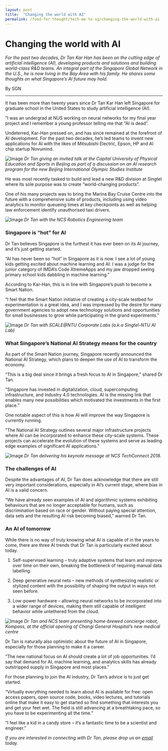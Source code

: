 ```yaml
---
layout: post
title:  "Changing the world with AI"
permalink: /food-for-thought/tech-me-to-sg/changing-the-world-with-ai
---
```

# Changing the world with AI

_For the past two decades, Dr Tan Kar Han has been on the cutting edge of artificial intelligence (AI), developing products and solutions and building world-class R&D teams. An integral part of the Singapore Global Network in the U.S., he is now living in the Bay Area with his family. He shares some thoughts on what Singapore’s AI future may hold._

By SGN

---
It has been more than twenty years since Dr Tan Kar Han left Singapore for graduate school in the United States to study artificial intelligence (AI).

“I was an undergrad at NUS working on neural networks for my final year project and I remember a young professor telling me that “AI is dead”.

Undeterred, Kar-Han pressed on, and has since remained at the forefront of AI development. For the past two decades, he’s led teams to invent new applications for AI with the likes of Mitsubishi Electric, Epson, HP and AI chip startup Novumind. 

![Image](/images/stories/2020/Feb/drtankarhan1.png)
_Dr Tan giving an invited talk at the Capital University of Physical Education and Sports in Beijing as part of a discussion on an AI research program for the new Beijing International Olympic Studies Institute_

He was most recently tasked to build and lead a new R&D division at Singtel where its sole purpose was to create “world-changing products”.

One of his many projects was to bring the Marina Bay Cruise Centre into the future with a comprehensive suite of products, including using video analytics to monitor queueing times at key checkpoints as well as helping law enforcement identify unauthorised taxi drivers.

![Image](/images/stories/2020/Feb/drtankarhan2.png)
_Dr Tan with the NCS Robotics Engineering team_

### Singapore is “hot” for AI

Dr Tan believes Singapore is the furthest it has ever been on its AI journey, and it’s just getting started.

“AI has never been so “hot” in Singapore as it is now. I see a lot of young kids getting excited about machine learning and AI: I was a judge for the junior category of IMDA’s Code XtremeApps and my jaw dropped seeing primary school kids dabbling in machine learning.”

According to Kar-Han, this is in line with Singapore’s push to become a Smart Nation.

“I feel that the Smart Nation initiative of creating a city-scale testbed for experimentation is a great idea, and I was impressed by the desire for many government agencies to adopt new technology solutions and opportunities for small businesses to grow while participating in the grand experiments.”

![Image](/images/stories/2020/Feb/drtankarhan3.png)
_Dr Tan with SCALE@NTU Corporate Labs (a.k.a Singtel-NTU AI Lab)_

### What Singapore’s National AI Strategy means for the country

As part of the Smart Nation journey, Singapore recently announced the National AI Strategy, which plans to deepen the use of AI to transform the economy.

“This is a big deal since it brings a fresh focus to AI in Singapore,” shared Dr Tan.

“Singapore has invested in digitalization, cloud, supercomputing infrastructure, and Industry 4.0 technologies. AI is the missing link that enables many new possibilities which motivated the investments in the first place.”

One notable aspect of this is how AI will improve the way Singapore is currently running.

“The National AI Strategy outlines several major infrastructure projects where AI can be incorporated to enhance these city-scale systems. These projects can accelerate the evolution of these systems and serve as leading edge examples of significant AI applications.”

![Image](/images/stories/2020/Feb/drtankarhan4.png)
_Dr Tan delivering his keynote message at NCS TechConnect 2018._

### The challenges of AI

Despite the advantages of AI, Dr Tan does acknowledge that there are still very important considerations, especially in AI’s current stage, where bias in AI is a valid concern.

“We have already seen examples of AI and algorithmic systems exhibiting behaviours that are no longer acceptable for humans, such as discrimination based on race or gender. Without paying special attention, data sets and the resulting AI risk becoming biased,” warned Dr Tan.

### An AI of tomorrow

While there is no way of truly knowing what AI is capable of in the years to come, there are three AI trends that Dr Tan is particularly excited about today.

1.	Self-supervised learning – truly adaptive systems that learn and improve over time on their own, breaking the bottleneck of requiring manual data labelling.

2.	Deep generative neural nets – new methods of synthesizing realistic or stylized content with the possibility of shaping the output in ways not seen before.

3.	Low-power hardware – allowing neural networks to be incorporated into a wider range of devices, making them still capable of intelligent behavior while untethered from the cloud.

![Image](/images/stories/2020/Feb/drtankarhan5.png)
_Dr Tan and NCS team presenting home-brewed concierge robot, Kompass, at the official opening of Changi General Hospital’s new medical centre_

Dr Tan is naturally also optimistic about the future of AI in Singapore, especially for those planning to make it a career.

“The new national focus on AI should create a lot of job opportunities. I’d say that demand for AI, machine learning, and analytics skills has already outstripped supply in Singapore and most places.”

For those planning to join the AI industry, Dr Tan’s advice is to just get started.

“Virtually everything needed to learn about AI is available for free: open access papers, open source code, books, video lectures, and tutorials online that make it easy to get started so find something that interests you and get your feet wet. The field is still advancing at a breathtaking pace, so you have to be experimenting all the time.”

“I feel like a kid in a candy store – it’s a fantastic time to be a scientist and engineer.”

_If you are interested in connecting with Dr Tan, please drop us an [email](mailto:singaporeglobalnetwork@edb.gov.sg) today._
